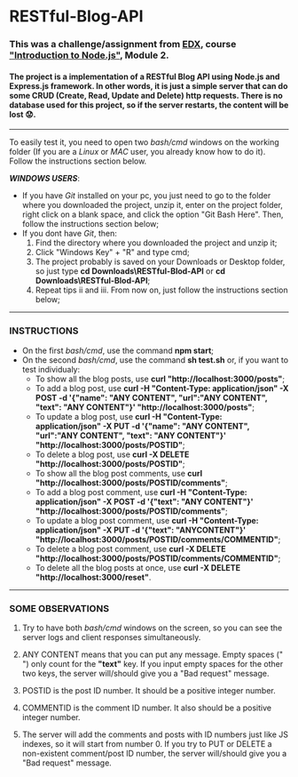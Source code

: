 # RESTful-Blog-API

### This was a challenge/assignment from [EDX](https://edx.org), course ["Introduction to Node.js"](https://www.edx.org/course/introduction-to-nodejs), Module 2. 

#### The project is a implementation of a RESTful Blog API using Node.js and Express.js framework. In other words, it is just a simple server that can do some CRUD (Create, Read, Update and Delete) http requests. There is no database used for this project, so if the server restarts, the content will be lost :worried:.

- - - - 

To easily test it, you need to open two *bash/cmd* windows on the working folder (If you are a *Linux* or *MAC* user, you already know how to do it). Follow the instructions section below.

___WINDOWS USERS___:
  * If you have *Git* installed on your pc, you just need to go to the folder where you downloaded the project, unzip it, enter on the project folder, right click on a blank space, and click the option "Git Bash Here". Then, follow the instructions section below;
  * If you dont have *Git*, then:
    1. Find the directory where you downloaded the project and unzip it;
    2. Click "Windows Key" + "R" and type cmd;
    3. The project probably is saved on your Downloads or Desktop folder, so just type **cd Downloads\RESTful-Blod-API** or **cd Downloads\RESTful-Blod-API**;
    4. Repeat tips ii and iii. From now on, just follow the instructions section below;
    
- - - -

### INSTRUCTIONS

  * On the first *bash/cmd*, use the command **npm start**;
  * On the second *bash/cmd*, use the command **sh test.sh** or, if you want to test individualy:
    * To show all the blog posts, use **curl "http&#58;//localhost:3000/posts"**;
    * To add a blog post, use **curl -H "Content-Type: application/json" -X POST -d '{"name": "ANY CONTENT", "url":"ANY CONTENT", "text": "ANY CONTENT"}' "http&#58;//localhost:3000/posts"**;
    * To update a blog post, use **curl -H "Content-Type: application/json" -X PUT -d '{"name": "ANY CONTENT", "url":"ANY CONTENT", "text": "ANY CONTENT"}' "http&#58;//localhost:3000/posts/POSTID"**;
    * To delete a blog post, use **curl -X DELETE "http&#58;//localhost:3000/posts/POSTID"**;
    * To show all the blog post comments, use **curl "http&#58;//localhost:3000/posts/POSTID/comments"**;
    * To add a blog post comment, use **curl -H "Content-Type: application/json" -X POST -d '{"text": "ANY CONTENT"}'  "http&#58;//localhost:3000/posts/POSTID/comments"**; 
    * To update a blog post comment, use **curl -H "Content-Type: application/json" -X PUT -d '{"text": "ANYCONTENT"}'  "http&#58;//localhost:3000/posts/POSTID/comments/COMMENTID"**;
    * To delete a blog post comment, use **curl -X DELETE "http&#58;//localhost:3000/posts/POSTID/comments/COMMENTID"**;
    * To delete all the blog posts at once, use **curl -X DELETE "http&#58;//localhost:3000/reset"**.
    
- - - -    

### SOME OBSERVATIONS

1. Try to have both *bash/cmd* windows on the screen, so you can see the server logs and client responses simultaneously.

2. ANY CONTENT means that you can put any message. Empty spaces (" ") only count for the **"text"** key. If you input empty spaces for the other two keys, the server will/should give you a "Bad request" message.

3. POSTID is the post ID number. It should be a positive integer number.

4. COMMENTID is the comment ID number. It also should be a positive integer number.

5. The server will add the comments and posts with ID numbers just like JS indexes, so it will start from number 0. If you try to PUT or DELETE a non-existent comment/post ID number, the server will/should give you a "Bad request" message.

